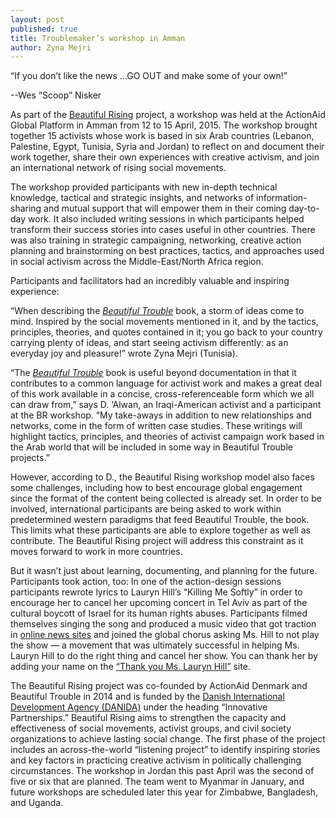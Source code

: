 ```yaml
---
layout: post
published: true
title: Troublemaker’s workshop in Amman
author: Zyna Mejri
---
```


“If you don’t like the news ...GO OUT and make some of your own!”

--Wes “Scoop” Nisker

As part of the [Beautiful Rising](https://beautifulrising.org/) project, a workshop was held at the ActionAid Global Platform in Amman from 12 to 15 April, 2015. The workshop brought together 15 activists whose work is based in six Arab countries (Lebanon, Palestine, Egypt, Tunisia, Syria and Jordan) to reflect on and document their work together, share their own experiences with creative activism, and join an international network of rising social movements.

The workshop provided participants with new in-depth technical knowledge, tactical and strategic insights, and networks of information-sharing and mutual support that will empower them in their coming day-to-day work. It also included writing sessions in which participants helped transform their success stories into cases useful in other countries. There was also training in strategic campaigning, networking, creative action planning and brainstorming on best practices, tactics, and approaches used in social activism across the Middle-East/North Africa region. 

Participants and facilitators had an incredibly valuable and inspiring experience:

“When describing the _[Beautiful Trouble](http://beautifultrouble.org/the-book/)_ book, a storm of ideas come to mind.  Inspired by the social movements mentioned in it, and by the tactics, principles, theories, and quotes contained in it; you go back to your country carrying plenty of ideas, and start seeing activism differently: as an everyday joy and pleasure!” wrote Zyna Mejri (Tunisia).

“The [_Beautiful Trouble_](http://beautifultrouble.org/the-book/) book is useful beyond documentation in that it contributes to a common language for activist work and makes a great deal of this work available in a concise, cross-referenceable form which we all can draw from,” says D. ‘Alwan, an Iraqi-American activist and a participant at the BR workshop. “My take-aways in addition to new relationships and networks, come in the form of written case studies. These writings will highlight tactics, principles, and theories of activist campaign work based in the Arab world that will be included in some way in Beautiful Trouble projects.” 

However, according to D., the Beautiful Rising workshop model also faces some challenges, including how to best encourage global engagement since the format of the content being collected is already set. In order to be involved, international participants are being asked to work within predetermined western paradigms that feed Beautiful Trouble, the book. This limits what these participants are able to explore together as well as contribute. The Beautiful Rising project will address this constraint as it moves forward to work in more countries.

But it wasn’t just about learning, documenting, and planning for the future. Participants took action, too: In one of the action-design sessions participants rewrote lyrics to Lauryn Hill’s “Killing Me Softly” in order to encourage her to cancel her upcoming concert in Tel Aviv as part of the cultural boycott of Israel for its human rights abuses. Participants filmed themselves singing the song and produced a music video that got traction in [online news sites](http://www.ynetnews.com/articles/0,7340,L-4653468,00.html ) and joined the global chorus asking Ms. Hill to not play the show  — a movement that was ultimately successful in helping Ms. Lauryn Hill to do the right thing and cancel her show. You can thank her by adding your name on the [“Thank you Ms. Lauryn Hill”](http://www.endtheoccupation.org/article.php?id=4425) site.

The Beautiful Rising project was co-founded by ActionAid Denmark and Beautiful Trouble in 2014 and is funded by the [Danish International Development Agency (DANIDA)](http://um.dk/en/danida-en/) under the heading “Innovative Partnerships.” Beautiful Rising aims to strengthen the capacity and effectiveness of social movements, activist groups, and civil society organizations to achieve lasting social change. The first phase of the project includes an across-the-world “listening project” to identify inspiring stories and key factors in practicing creative activism in politically challenging circumstances. The workshop in Jordan this past April was the second of five or six that are planned. The team went to Myanmar in January, and future workshops are scheduled later this year for Zimbabwe, Bangladesh,  and Uganda.
